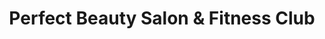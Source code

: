 ---
title: "Perfect Beauty Salon & Fitness Club"
url: /karachi/perfect-beauty-salon-und-fitness-club/
shop: Kosmetik
---